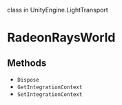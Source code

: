 class in UnityEngine.LightTransport
# RadeonRaysWorld

## Methods
- `Dispose`
- `GetIntegrationContext`
- `SetIntegrationContext`
